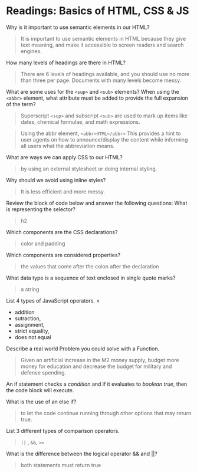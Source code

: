 # Readings: Basics of HTML, CSS & JS

Why is it important to use semantic elements in our HTML?
  
  >It is important to use semantic elements in HTML because they give text meaning, and make it accessible to screen readers and search engines.

How many levels of headings are there in HTML?

  > There are 6 levels of headings available, and you should use no more than three per page. Documents with many levels become messy. 

What are some uses for the `<sup>` and `<sub>` elements?
When using the `<abbr>` element, what attribute must be added to provide the full expansion of the term?

>Superscript `<sup>` and subscript `<sub>` are used to mark up items like dates, chemical formulae, and math expressions. 

>Using the abbr element, `<abbr>HTML</abbr>` This provides a hint to user agents on how to announce/display the content while informing all users what the abbreviation means.


What are ways we can apply CSS to our HTML?

>by using an external stylesheet or doing internal styling.

Why should we avoid using inline styles?
>It is less efficient and more messy.

Review the block of code below and answer the following questions:
What is representing the selector?
>h2

Which components are the CSS declarations?
>color and padding

Which components are considered properties?
>the values that come after the colon after the declaration


What data type is a sequence of text enclosed in single quote marks?
>a string

List 4 types of JavaScript operators.
<
+ addition 
+ sutraction, 
+ assignment, 
+ strict equality, 
+ does not equal
>

Describe a real world Problem you could solve with a Function.
> Given an artificial increase in the M2 money supply, budget more money for education and decrease the budget for military and defense spending.


An if statement checks a *condition* and if it evaluates to *boolean true*, then the code block will execute.

What is the use of an else if? 
>to let the code continue running through other options that may return true.

List 3 different types of comparison operators.
> `||` , `&&`, `>=`

What is the difference between the logical operator && and ||?
>both statements must return true